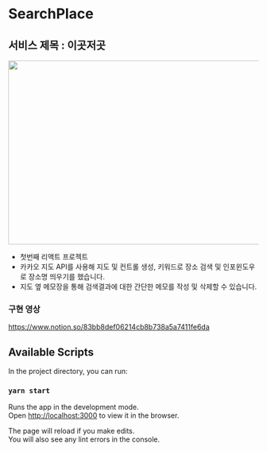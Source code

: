 # SearchPlace 


## 서비스 제목 :  이곳저곳

<img src="https://user-images.githubusercontent.com/51810552/97827260-16d58280-1d07-11eb-84e8-1e37fdc555f8.PNG" width="700" height="370">

- 첫번째 리액트 프로젝트
- 카카오 지도 API를 사용해 지도 및 컨트롤 생성, 키워드로 장소 검색 및 인포윈도우로 장소명 띄우기를 했습니다.
- 지도 옆 메모장을 통해 검색결과에 대한 간단한 메모를 작성 및 삭제할 수 있습니다.

### 구현 영상
https://www.notion.so/83bb8def06214cb8b738a5a7411fe6da

## Available Scripts

In the project directory, you can run:

### `yarn start`

Runs the app in the development mode.\
Open [http://localhost:3000](http://localhost:3000) to view it in the browser.

The page will reload if you make edits.\
You will also see any lint errors in the console.


